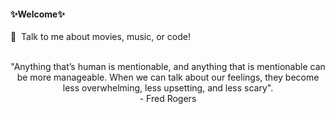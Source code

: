 #### ✨Welcome✨

💬 &nbsp;Talk to me about movies, music, or code! <br />
<br />

<p align="center">
 "Anything that’s human is mentionable, and anything that is mentionable can be more manageable. When we can talk about our feelings, they become less overwhelming, less upsetting, and less scary".
  <br />
  - Fred Rogers
</p>
